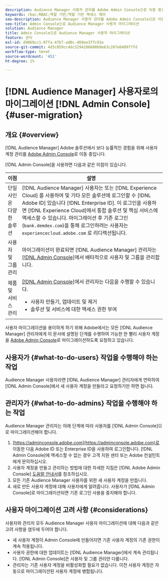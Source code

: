 ```yaml
---
description: Audience Manager 사용자 관리를 Adobe Admin Console으로 이동 중입니다. 이 문서에서는 사용자 마이그레이션을 준비하기 위해 수행해야 하는 작업과 마이그레이션이 완료되면 변경되는 작업을 설명합니다.
keywords: rbac;RBAC;역할 기반;역할 기반 액세스 제어
seo-description: Audience Manager 사용자 관리를 Adobe Admin Console으로 이동 중입니다. 이 문서에서는 사용자 마이그레이션을 준비하기 위해 수행해야 하는 작업과 마이그레이션이 완료되면 변경되는 작업을 설명합니다.
seo-title: Admin Console으로 Audience Manager 사용자 마이그레이션
solution: Audience Manager
title: Admin Console으로 Audience Manager 사용자 마이그레이션
feature: 관리
exl-id: d9069cc1-87fa-47b7-ad0c-d69ee37fc91e
source-git-commit: 4d3c859cc4dc5294286680b0e63c287e0409f7fd
workflow-type: tm+mt
source-wordcount: '451'
ht-degree: 1%

---
```


# [!DNL Audience Manager] 사용자로의 마이그레이션  [!DNL Admin Console] {#user-migration}

## 개요 {#overview}

[!DNL Audience Manager] Adobe 솔루션에서 보다 능률적인 경험을 위해 사용자 계정 관리를  [Adobe Admin Console](https://helpx.adobe.com/enterprise/using/admin-console.html)로 이동 중입니다.

[!DNL Admin Console]을 사용하면 다음과 같은 이점이 있습니다.

| 이점 | 설명 |
|---|---|
| 단일 사인온 다양한 솔루션 | [!DNL Audience Manager] 사용자는 또는  [!DNL Experience Cloud] 를 사용하여 및 기타 모든 솔루션에 로그인할 수  [!DNL Adobe ID] 있습니다  [!DNL Enterprise ID]. 이 로그인을 사용하면 [!DNL Experience Cloud]에서 통합 솔루션 및 핵심 서비스에 액세스할 수 있습니다. 마이그레이션 후 기존 로그인(`bank.demdex.com`)을 통해 로그인하려는 사용자는 `experiencecloud.adobe.com` 로 리디렉션됩니다. |
| 사용자 및 그룹 관리 | 마이그레이션이 완료되면 [!DNL Audience Manager] 관리자는 [[!DNL Admin Console]](http://adminconsole.adobe.com/enterprise/)에서 배타적으로 사용자 및 그룹을 관리합니다. |
| 제품 및 서비스 관리 | [[!DNL Admin Console]](http://adminconsole.adobe.com/enterprise/)에서 관리자는 다음을 수행할 수 있습니다. <ul><li>사용자 만들기, 업데이트 및 제거</li><li>솔루션 및 서비스에 대한 액세스 권한 부여</li></ul> |

사용자 마이그레이션을 용이하게 하기 위해 Adobe에서는 모든 [!DNL Audience Manager] 관리자에게 이 문서에 설명된 단계를 수행하여 가능한 한 빨리 사용자 계정을 [Adobe Admin Console](https://helpx.adobe.com/enterprise/using/admin-console.html)로 마이그레이션하도록 요청하고 있습니다.

## 사용자가 {#what-to-do-users} 작업을 수행해야 하는 작업

Audience Manager 사용자라면 [!DNL Audience Manager] 관리자에게 연락하여 [!DNL Admin Console]에서 새 사용자 계정을 만들라고 요청하기만 하면 됩니다.

## 관리자가 {#what-to-do-admins} 작업을 수행해야 하는 작업

Audience Manager 관리자는 아래 단계에 따라 사용자를 [!DNL Admin Console]으로 마이그레이션해야 합니다.

1. [https://adminconsole.adobe.com](https://adminconsole.adobe.com)로 이동한 다음 Adobe ID 또는 Enterprise ID을 사용하여 로그인합니다. [!DNL Admin Console]에 액세스할 수 없는 경우 고객 지원 센터 또는 Adobe 컨설턴트에게 문의하십시오.
2. 사용자 계정을 만들고 관리하는 방법에 대한 자세한 지침은 [!DNL Adobe Admin Console] [도움말 안내서](https://helpx.adobe.com/enterprise/admin-guide.html/enterprise/using/users.ug.html)를 참조하십시오.
3. 모든 기존 Audience Manager 사용자를 위한 새 사용자 계정을 만듭니다.
4. 새로 만든 사용자 계정에 대해 사용자에게 알려줍니다. 사용자가 [!DNL Admin Console]로 마이그레이션되면 기존 로그인 사용을 중지해야 합니다.

## 사용자 마이그레이션 고려 사항 {#considerations}

사용자와 관리자 모두 Audience Manager 사용자 마이그레이션에 대해 다음과 같은 고려 사항을 염두에 두어야 합니다.

* 새 사용자 계정이 Admin Console에 만들어지면 기존 사용자 계정의 기존 권한이 계속 적용됩니다.
* 사용자 권한에 대한 업데이트는 [!DNL Audience Manager]에서 계속 관리됩니다. [!DNL Admin Console]은 사용자 및 그룹 관리만 다룹니다.
* 관리자는 기존 사용자 계정을 비활성화할 필요가 없습니다. 이전 사용자 계정은 자동으로 마이그레이션된 사용자 계정에 병합됩니다.
